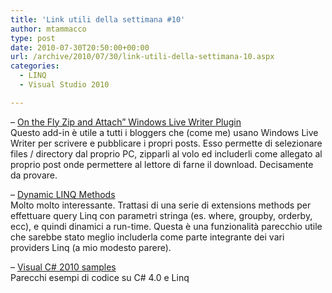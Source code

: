 ```yaml
---
title: 'Link utili della settimana #10'
author: mtammacco
type: post
date: 2010-07-30T20:50:00+00:00
url: /archive/2010/07/30/link-utili-della-settimana-10.aspx
categories:
  - LINQ
  - Visual Studio 2010

---
```

&#8211; [On the Fly Zip and Attach&#8221; Windows Live Writer Plugin][1]  
Questo add-in è utile a tutti i bloggers che (come me) usano Windows Live Writer per scrivere e pubblicare i propri posts. Esso permette di selezionare files / directory dal proprio PC, zipparli al volo ed includerli come allegato al proprio post onde permettere al lettore di farne il download. Decisamente da provare. 

&#8211; [Dynamic LINQ Methods][2]  
Molto molto interessante. Trattasi di una serie di extensions methods per effettuare query Linq con parametri stringa (es. where, groupby, orderby, ecc), e quindi dinamici a run-time. Questa è una funzionalità parecchio utile che sarebbe stato meglio includerla come parte integrante dei vari providers Linq (a mio modesto parere).

&#8211; [Visual C# 2010 samples][3]  
Parecchi esempi di codice su C# 4.0 e Linq

 [1]: http://wlwzipperplugin.codeplex.com/
 [2]: http://weblogs.asp.net/ricardoperes/archive/2010/06/29/dynamic-linq-methods.aspx
 [3]: http://code.msdn.microsoft.com/cs2010samples